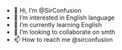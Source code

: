 - 👋 Hi, I’m @SirConfusion
- 👀 I’m interested in English language
- 🌱 I’m currently learning English
- 💞️ I’m looking to collaborate on smth
- 📫 How to reach me @sirconfusion

<!---
SirConfusion/SirConfusion is a ✨ special ✨ repository because its `README.md` (this file) appears on your GitHub profile.
You can click the Preview link to take a look at your changes.
--->
